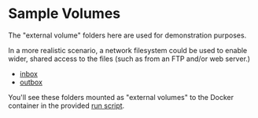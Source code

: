 # Sample Volumes

The "external volume" folders here are used for demonstration purposes.

In a more realistic scenario, a network filesystem could be used to enable
wider, shared access to the files (such as from an FTP and/or web server.)

- [inbox](inbox)
- [outbox](outbox)

You'll see these folders mounted as "external volumes" to the Docker
container in the provided [run script](../bin/run-db.sh).